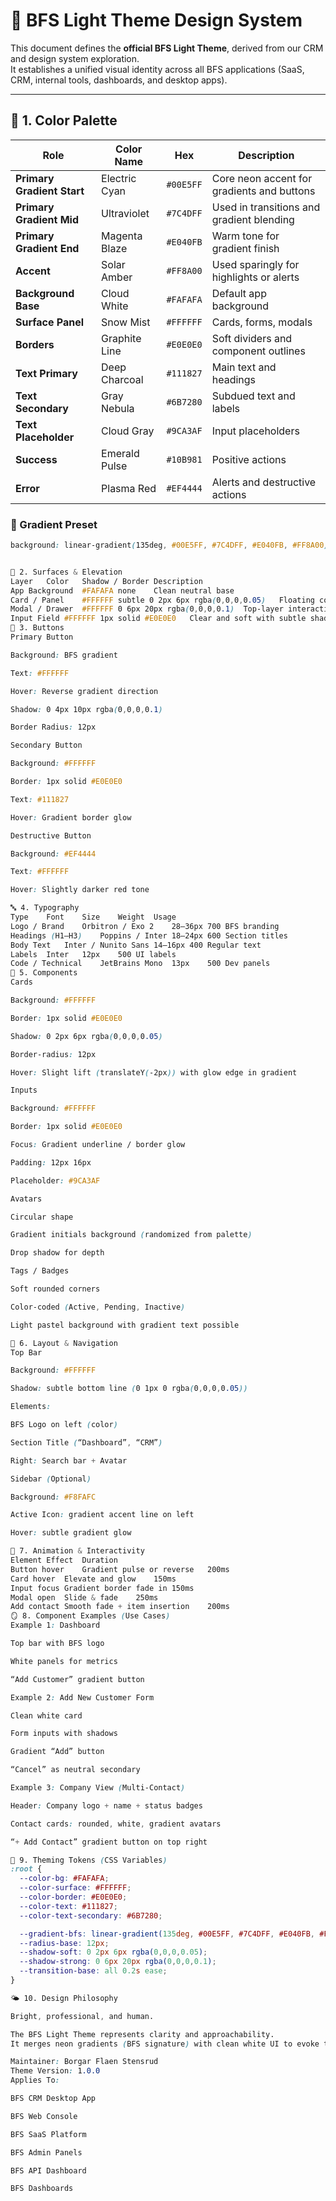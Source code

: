 # 🎨 BFS Light Theme Design System

This document defines the **official BFS Light Theme**, derived from our CRM and design system exploration.  
It establishes a unified visual identity across all BFS applications (SaaS, CRM, internal tools, dashboards, and desktop apps).

---

## 🌈 1. Color Palette

| Role | Color Name | Hex | Description |
|------|-------------|-----|-------------|
| **Primary Gradient Start** | Electric Cyan | `#00E5FF` | Core neon accent for gradients and buttons |
| **Primary Gradient Mid** | Ultraviolet | `#7C4DFF` | Used in transitions and gradient blending |
| **Primary Gradient End** | Magenta Blaze | `#E040FB` | Warm tone for gradient finish |
| **Accent** | Solar Amber | `#FF8A00` | Used sparingly for highlights or alerts |
| **Background Base** | Cloud White | `#FAFAFA` | Default app background |
| **Surface Panel** | Snow Mist | `#FFFFFF` | Cards, forms, modals |
| **Borders** | Graphite Line | `#E0E0E0` | Soft dividers and component outlines |
| **Text Primary** | Deep Charcoal | `#111827` | Main text and headings |
| **Text Secondary** | Gray Nebula | `#6B7280` | Subdued text and labels |
| **Text Placeholder** | Cloud Gray | `#9CA3AF` | Input placeholders |
| **Success** | Emerald Pulse | `#10B981` | Positive actions |
| **Error** | Plasma Red | `#EF4444` | Alerts and destructive actions |

### 🔮 Gradient Preset
```css
background: linear-gradient(135deg, #00E5FF, #7C4DFF, #E040FB, #FF8A00);


🧩 2. Surfaces & Elevation
Layer	Color	Shadow / Border	Description
App Background	#FAFAFA	none	Clean neutral base
Card / Panel	#FFFFFF	subtle 0 2px 6px rgba(0,0,0,0.05)	Floating component base
Modal / Drawer	#FFFFFF	0 6px 20px rgba(0,0,0,0.1)	Top-layer interactions
Input Field	#FFFFFF	1px solid #E0E0E0	Clear and soft with subtle shadow
🔘 3. Buttons
Primary Button

Background: BFS gradient

Text: #FFFFFF

Hover: Reverse gradient direction

Shadow: 0 4px 10px rgba(0,0,0,0.1)

Border Radius: 12px

Secondary Button

Background: #FFFFFF

Border: 1px solid #E0E0E0

Text: #111827

Hover: Gradient border glow

Destructive Button

Background: #EF4444

Text: #FFFFFF

Hover: Slightly darker red tone

🔤 4. Typography
Type	Font	Size	Weight	Usage
Logo / Brand	Orbitron / Exo 2	28–36px	700	BFS branding
Headings (H1–H3)	Poppins / Inter	18–24px	600	Section titles
Body Text	Inter / Nunito Sans	14–16px	400	Regular text
Labels	Inter	12px	500	UI labels
Code / Technical	JetBrains Mono	13px	500	Dev panels
🧠 5. Components
Cards

Background: #FFFFFF

Border: 1px solid #E0E0E0

Shadow: 0 2px 6px rgba(0,0,0,0.05)

Border-radius: 12px

Hover: Slight lift (translateY(-2px)) with glow edge in gradient

Inputs

Background: #FFFFFF

Border: 1px solid #E0E0E0

Focus: Gradient underline / border glow

Padding: 12px 16px

Placeholder: #9CA3AF

Avatars

Circular shape

Gradient initials background (randomized from palette)

Drop shadow for depth

Tags / Badges

Soft rounded corners

Color-coded (Active, Pending, Inactive)

Light pastel background with gradient text possible

🧭 6. Layout & Navigation
Top Bar

Background: #FFFFFF

Shadow: subtle bottom line (0 1px 0 rgba(0,0,0,0.05))

Elements:

BFS Logo on left (color)

Section Title (“Dashboard”, “CRM”)

Right: Search bar + Avatar

Sidebar (Optional)

Background: #F8FAFC

Active Icon: gradient accent line on left

Hover: subtle gradient glow

💫 7. Animation & Interactivity
Element	Effect	Duration
Button hover	Gradient pulse or reverse	200ms
Card hover	Elevate and glow	150ms
Input focus	Gradient border fade in	150ms
Modal open	Slide & fade	250ms
Add contact	Smooth fade + item insertion	200ms
🪞 8. Component Examples (Use Cases)
Example 1: Dashboard

Top bar with BFS logo

White panels for metrics

“Add Customer” gradient button

Example 2: Add New Customer Form

Clean white card

Form inputs with shadows

Gradient “Add” button

“Cancel” as neutral secondary

Example 3: Company View (Multi-Contact)

Header: Company logo + name + status badges

Contact cards: rounded, white, gradient avatars

“+ Add Contact” gradient button on top right

🧱 9. Theming Tokens (CSS Variables)
:root {
  --color-bg: #FAFAFA;
  --color-surface: #FFFFFF;
  --color-border: #E0E0E0;
  --color-text: #111827;
  --color-text-secondary: #6B7280;

  --gradient-bfs: linear-gradient(135deg, #00E5FF, #7C4DFF, #E040FB, #FF8A00);
  --radius-base: 12px;
  --shadow-soft: 0 2px 6px rgba(0,0,0,0.05);
  --shadow-strong: 0 6px 20px rgba(0,0,0,0.1);
  --transition-base: all 0.2s ease;
}

🌤️ 10. Design Philosophy

Bright, professional, and human.

The BFS Light Theme represents clarity and approachability.
It merges neon gradients (BFS signature) with clean white UI to evoke trust, innovation, and precision — perfect for business SaaS and CRM tools.

Maintainer: Borgar Flaen Stensrud
Theme Version: 1.0.0
Applies To:

BFS CRM Desktop App

BFS Web Console

BFS SaaS Platform

BFS Admin Panels

BFS API Dashboard

BFS Dashboards